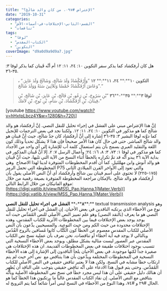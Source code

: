 ```yaml
---
title: "الإعتراض #٠٩٧، من كان والد شالَحَ؟"
date: "2019-10-31"
categories: 
  - "القسم-الثاني-الإختلافات-في-أسماء-الأش"
  - "تناقضات"
tags: 
  - "لوقا"
  - "الكتاب-المقدس"
  - "التكوين"
coverImage: "d9a0d9a9d9a7.jpg"
---
```


هل كان أرفكشاد كما يذكر سفر التكوين ١٠: ٢٤، ١١: ١٢ أم أنَّه قَينان كما يذكر لوقا ٣: ٣٥\-٣٦.

> **التكوين** **١٠****:** **٢٤،** **١١****:** **١٢** ”وَأَرْفَكْشَادُ وَلَدَ شَالَحَ، وَشَالَحُ وَلَدَ عَابِرَ.“ **،** ”وَعَاشَ أَرْفَكْشَادُ خَمْسًا وَثَلاَثِينَ سَنَةً وَوَلَدَ شَالَحَ.“
> 
> **لوقا** **٣****:** **٣٥****\-****٣٦** ”بْنِ سَرُوجَ، بْنِ رَعُو، بْنِ فَالَجَ، بْنِ عَابِرَ، بْنِ شَالَحَ، بْنِ قِينَانَ، بْنِ أَرْفَكْشَادَ، بْنِ سَامِ، بْنِ نُوحِ، بْنِ لاَمَكَ،“

\[youtube https://www.youtube.com/watch?v=hHxtpLbcz4Y&w=1280&h=720\]

إنَّ هذا الإعتراض مبني على الفشل في إجراء تحليل للنقل النصي. إنَّ أرفكشاد هو والد شالَح كما هو مذكور في التكوين ١٠: ٢٤، ١١: ١٢. ولكننا نجد في بعض الترجمات للإنجيل كما دوَّنه لوقا البشير ٣: ٣٥-٣٦ إشارة إلى أنَّ أرفكشاد كان جدّ شالَح، جيث أنَّ قينان هو والد شالَح المباشر. حتى في حال كان هذا الأمر صحيحاً فإن هذا لا يشكل تحدياً وذلك كون اللغة والتقليد العبري بسمح بأن يتم استعمال كلمة أب للإشارة إلى أي واحد من الأجداد كما هو مذكور في لوقا ١: ٧٣، ٣: ٨، ١٦: ٢٤؛ وأعمال الرسل ٧: ٢. إلا أنَّ قَينان المذكور في بداية الآية ٣٦ يبدو أنَّه قد تمَّ تكراره بالخطأ أثناء النسخ من الآية التي تليها، حيث أنَّ قَينان هو والد آنوش وابن مهللئيل. كما أن أقدم المخطوطات المتوفرة لدينا لهذا الاصحاح  وهي المخطوطة التي تحمل الرمز P75 والتي تعود إلى الأواخر القرن الميلادي الثاني (١٧٥-٢٢٥) لا تحتوي على اسم قينان بين شالَح وأرفكشاد أي أنَّ النص الأصلي يقول بأن أرفكشاد هو والد شالَح. بالإمكان مراجعة المخطوطة المتوفرة بصيغة رقمية من خلال موقع الفاتيكان من خلال الرابط التالي: [https://digi.vatlib.it/view/MSS\_Pap.Hanna.1(Mater.Verbi)](https://digi.vatlib.it/view/MSS_Pap.Hanna.1(Mater.Verbi))

**٨****\-** **الفشل** **في** **اجراء** **تحليل** **للنقل** **النصي****:** textual transmission analysis وهو نوع من الأخطاء الذي يرتكبه الناقدين في بعض الأحيان. إن الفشل في اجراء تحليل للنقل النصي هو ما يعرف (بالنقد النصي) وهو علم تمييز النص الأصلي للنص المُقدَّس حيث أنه يوجد يوجد بعض الإختلافات فيما بين المخطوطات الأثرية للكتاب المقدس، وهذه الإحتلافات محدودة من حيث الكم ومن حيث النوعية. والمسيحيين يدَّعون بأن النص الأصلي للكتاب المقدس معصوم عن الخطأ كون الكُتَّاب كانوا مُساقين بالروح القُدُس وبالتالي لا يوجد فيه أية أخطاء أو تناقضات. نحن نعرف بأن عملية نسخ نص الكتاب المقدس عبر العصور ليست مثالية بشكل مطلق، ويوجد بعض الأخطاء النسخية التي تتسبب بوجود اختلافات طفيفة في بعض المخطوطات القديمة. ان هذه الإختلافات هي صغيرة جداً لكنها موجودة. في بعض الأحيان يلجأ الناقدون إلى الإشارة إلى هذه الأخطاء النسخية في المخطوطات المختلفة ويدَّعون بأن هذا يتناقض مع  نص آخر حيث لم يتم ارتكاب خطأ مشابه في النسخ. ولكن هذا لا يعتبر تناقض حقيقي في النص الأصلي للكتاب المُقدَّس. وحتى يتم قبول هذا الادعاء على أنَّه تناقض حقيقي يتوجب على الناقد أن يُظهِر أن هنالك دليل حقيقي على أن هذا ليس مجرد خطأ في نسخ نص المخطوطة الأصلية وبأنَّه يتناقض مع النص الأصلي. إن نقاد الكتاب المقدس غالباً ما يرتكبون هذا الخطأ كما هو الحال #٢٩ و #٧٤، وهذا النوع من الأخطاء في النسخ ليس أمراً شائعاً كما يتم الترويج له.
